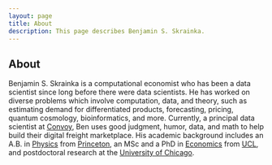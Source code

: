 ```yaml
---
layout: page
title: About
description: This page describes Benjamin S. Skrainka.
---
```

## About

Benjamin S. Skrainka is a computational economist who has been a data scientist since long before there were data scientists.  He has worked on diverse problems which involve computation, data, and theory, such as estimating demand for differentiated products, forecasting, pricing, quantum cosmology, bioinformatics, and more. Currently, a principal data scientist at [Convoy](https://convoy.com/), Ben uses good judgment, humor, data, and math to help build their digital freight marketplace. His academic background includes an A.B. in [Physics](https://phy.princeton.edu/) from [Princeton](https://www.princeton.edu/), an MSc and a PhD in [Economics](http://www.ucl.ac.uk/economics) from [UCL](http://www.ucl.ac.uk/), and postdoctoral research at the [University of Chicago](https://www.uchicago.edu/).
